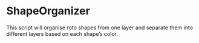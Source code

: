 ShapeOrganizer
==============

This script will organise roto shapes from one layer and separate them into different layers based on each shape’s color.
